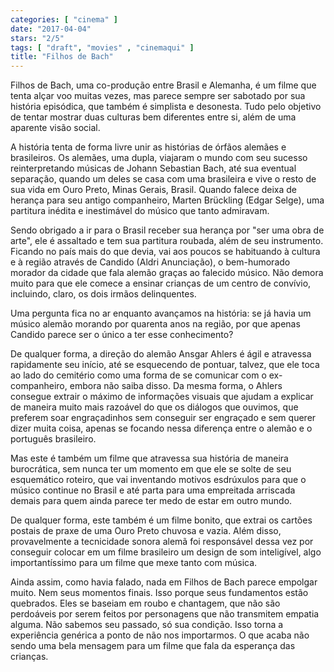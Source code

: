 ```yaml
---
categories: [ "cinema" ]
date: "2017-04-04"
stars: "2/5"
tags: [ "draft", "movies" , "cinemaqui" ]
title: "Filhos de Bach"
---
```

Filhos de Bach, uma co-produção entre Brasil e Alemanha, é um filme
que tenta alçar voo muitas vezes, mas parece sempre ser sabotado por
sua história episódica, que também é simplista e desonesta. Tudo
pelo objetivo de tentar mostrar duas culturas bem diferentes entre si,
além de uma aparente visão social.

A história tenta de forma livre unir as histórias de órfãos alemães
e brasileiros. Os alemães, uma dupla, viajaram o mundo com seu sucesso
reinterpretando músicas de Johann Sebastian Bach, até sua eventual
separação, quando um deles se casa com uma brasileira e vive o resto
de sua vida em Ouro Preto, Minas Gerais, Brasil. Quando falece deixa de
herança para seu antigo companheiro, Marten Brückling (Edgar Selge),
uma partitura inédita e inestimável do músico que tanto admiravam.

Sendo obrigado a ir para o Brasil receber sua herança por "ser
uma obra de arte", ele é assaltado e tem sua partitura roubada,
além de seu instrumento. Ficando no país mais do que devia, vai aos
poucos se habituando à cultura e à região através de Candido (Aldri
Anunciação), o bem-humorado morador da cidade que fala alemão graças
ao falecido músico. Não demora muito para que ele comece a ensinar
crianças de um centro de convívio, incluindo, claro, os dois irmãos
delinquentes.

Uma pergunta fica no ar enquanto avançamos na história: se já havia
um músico alemão morando por quarenta anos na região, por que apenas
Candido parece ser o único a ter esse conhecimento?

De qualquer forma, a direção do alemão Ansgar Ahlers é ágil
e atravessa rapidamente seu início, até se esquecendo de pontuar,
talvez, que ele toca ao lado do cemitério como uma forma de se comunicar
com o ex-companheiro, embora não saiba disso. Da mesma forma, o Ahlers
consegue extrair o máximo de informações visuais que ajudam a explicar
de maneira muito mais razoável do que os diálogos que ouvimos, que
preferem soar engraçadinhos sem conseguir ser engraçado e sem querer
dizer muita coisa, apenas se focando nessa diferença entre o alemão
e o português brasileiro.

Mas este é também um filme que atravessa sua história de maneira
burocrática, sem nunca ter um momento em que ele se solte de seu
esquemático roteiro, que vai inventando motivos esdrúxulos para que
o músico continue no Brasil e até parta para uma empreitada arriscada
demais para quem ainda parece ter medo de estar em outro mundo.

De qualquer forma, este também é um filme bonito, que extrai os
cartões postais de praxe de uma Ouro Preto chuvosa e vazia. Além disso,
provavelmente a tecnicidade sonora alemã foi responsável dessa vez por
conseguir colocar em um filme brasileiro um design de som inteligível,
algo importantíssimo para um filme que mexe tanto com música.

Ainda assim, como havia falado, nada em Filhos de Bach parece empolgar
muito. Nem seus momentos finais. Isso porque seus fundamentos estão
quebrados. Eles se baseiam em roubo e chantagem, que não são perdoáveis
por serem feitos por personagens que não transmitem empatia alguma. Não
sabemos seu passado, só sua condição. Isso torna a experiência
genérica a ponto de não nos importarmos. O que acaba não sendo uma
bela mensagem para um filme que fala da esperança das crianças.
